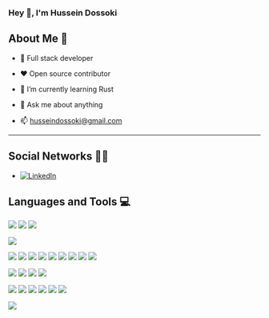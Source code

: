 ### Hey 👋, I'm Hussein Dossoki

## About Me 👀

- 🎯 Full stack developer

- ❤️ Open source contributor
<!-- - 🔭 I’m currently working on ... -->

- 🌱 I’m currently learning Rust

<!-- - 👯 I’m looking to collaborate on ... -->

<!-- - 🤔 I’m looking for help with ... -->

- 💬 Ask me about anything

- 📫 [husseindossoki@gmail.com](mailto:husseindossoki@gmail.com)


<!-- - ⚡ Fun fact: ... -->

<hr/>

## Social Networks 👨‍🦲

- [![LinkedIn](https://img.shields.io/badge/-LinkedIn-0A66C2?style=flat&logo=linkedin&link=https://www.linkedin.com/in/husseindossoki)](https://www.linkedin.com/in/husseindossoki) 

## Languages and Tools  💻

[![](https://img.shields.io/badge/Rust-000000?style=for-the-badge&logo=rust&logoColor=white)](https://github.com/HusseinDossoki)
[![](https://img.shields.io/badge/C%23-239120?style=for-the-badge&logo=c-sharp&logoColor=white)](https://github.com/HusseinDossoki)
[![](https://img.shields.io/badge/JavaScript-323330?style=for-the-badge&logo=javascript&logoColor=F7DF1E)](https://github.com/HusseinDossoki)

[![](https://img.shields.io/badge/.NET-5C2D91?style=flat&logo=.net&logoColor=white)](https://github.com/HusseinDossoki)

[![](https://img.shields.io/badge/TypeScript-007ACC?style=flat&logo=typescript&logoColor=white)](https://github.com/HusseinDossoki)
[![](https://img.shields.io/badge/HTML5-E34F26?style=flat&logo=html5&logoColor=white)](https://github.com/HusseinDossoki)
[![](https://img.shields.io/badge/CSS3-1572B6?style=flat&logo=css3&logoColor=white)](https://github.com/HusseinDossoki)
[![](https://img.shields.io/badge/Sass-CC6699?style=flat&logo=sass&logoColor=white)](https://github.com/HusseinDossoki)
[![](https://img.shields.io/badge/Node.js-43853D?style=flat&logo=node.js&logoColor=white)](https://github.com/HusseinDossoki)
[![](https://img.shields.io/badge/Vue.js-35495E?style=flat&logo=vue.js&logoColor=4FC08D)](https://github.com/HusseinDossoki)
[![](https://img.shields.io/badge/Angular-DD0031?style=flat&logo=angular&logoColor=white)](https://github.com/HusseinDossoki)
[![](https://img.shields.io/badge/Bootstrap-563D7C?style=flat&logo=bootstrap&logoColor=white)](https://github.com/HusseinDossoki)
[![](https://img.shields.io/badge/Material--UI-0081CB?style=flat&logo=material-ui&logoColor=white)](https://github.com/HusseinDossoki)

[![](https://img.shields.io/badge/PostgreSQL-316192?style=flat&logo=postgresql&logoColor=white)](https://github.com/HusseinDossoki)
[![](https://img.shields.io/badge/SQLite-07405E?style=flat&logo=sqlite&logoColor=white)](https://github.com/HusseinDossoki)
[![](https://img.shields.io/badge/Microsoft_SQL_Server-CC2927?style=flat&logo=microsoft-sql-server&logoColor=white)](https://github.com/HusseinDossoki)
[![](https://img.shields.io/badge/MongoDB-4EA94B?style=flat&logo=mongodb&logoColor=white)](https://github.com/HusseinDossoki)

[![](https://img.shields.io/badge/Microsoft_Azure-0089D6?style=flat&logo=microsoft-azure&logoColor=white)](https://github.com/HusseinDossoki)
[![](https://img.shields.io/badge/Heroku-430098?style=flat&logo=heroku&logoColor=white)](https://github.com/HusseinDossoki)
[![](https://img.shields.io/badge/Docker-3597ed?style=flat&logo=docker&logoColor=white)](https://github.com/HusseinDossoki)
[![](https://img.shields.io/badge/Kubernetes-3169de?style=flat&logo=kubernetes&logoColor=white)](https://github.com/HusseinDossoki)
[![](https://img.shields.io/badge/Github%20Actions-3169de?style=flat&logo=githubActions&logoColor=white)](https://github.com/HusseinDossoki)
[![](https://img.shields.io/badge/Azure%20DevOps-2975d1?style=flat&logo=azure-devops&logoColor=white)](https://github.com/HusseinDossoki)

[![](https://img.shields.io/badge/Stripe-626CD9?style=flat&logo=Stripe&logoColor=white)](https://github.com/HusseinDossoki)

